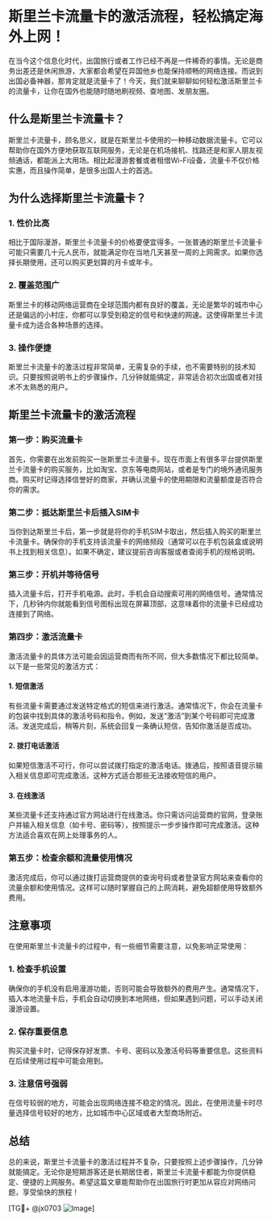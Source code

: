 # 斯里兰卡流量卡的激活流程，轻松搞定海外上网！

在当今这个信息化时代，出国旅行或者工作已经不再是一件稀奇的事情。无论是商务出差还是休闲旅游，大家都会希望在异国他乡也能保持顺畅的网络连接。而说到出国必备神器，那肯定就是流量卡了！今天，我们就来聊聊如何轻松激活斯里兰卡的流量卡，让你在国外也能随时随地刷视频、查地图、发朋友圈。

## 什么是斯里兰卡流量卡？

斯里兰卡流量卡，顾名思义，就是在斯里兰卡使用的一种移动数据流量卡。它可以帮助你在国外方便地获取互联网服务，无论是在机场接机、找路还是和家人朋友视频通话，都能派上大用场。相比起漫游套餐或者租借Wi-Fi设备，流量卡不仅价格实惠，而且操作简单，是很多出国人士的首选。

## 为什么选择斯里兰卡流量卡？

### 1. **性价比高**
   相比于国际漫游，斯里兰卡流量卡的价格要便宜得多。一张普通的斯里兰卡流量卡可能只需要几十元人民币，就能满足你在当地几天甚至一周的上网需求。如果你选择长期使用，还可以购买更划算的月卡或年卡。

### 2. **覆盖范围广**
   斯里兰卡的移动网络运营商在全球范围内都有良好的覆盖，无论是繁华的城市中心还是偏远的小村庄，你都可以享受到稳定的信号和快速的网速。这使得斯里兰卡流量卡成为适合各种场景的选择。

### 3. **操作便捷**
   斯里兰卡流量卡的激活过程非常简单，无需复杂的手续，也不需要特别的技术知识。只要按照说明书上的步骤操作，几分钟就能搞定，非常适合初次出国或者对技术不太熟悉的用户。

## 斯里兰卡流量卡的激活流程

### 第一步：购买流量卡
首先，你需要在出发前购买一张斯里兰卡流量卡。现在市面上有很多平台提供斯里兰卡流量卡的购买服务，比如淘宝、京东等电商网站，或者是专门的境外通讯服务商。购买时记得选择信誉好的商家，并确认流量卡的使用期限和流量额度是否符合你的需求。

### 第二步：抵达斯里兰卡后插入SIM卡
当你到达斯里兰卡后，第一步就是将你的手机SIM卡取出，然后插入购买的斯里兰卡流量卡。确保你的手机支持该流量卡的网络频段（通常可以在手机包装盒或说明书上找到相关信息）。如果不确定，建议提前咨询客服或者查阅手机的规格说明。

### 第三步：开机并等待信号
插入流量卡后，打开手机电源。此时，手机会自动搜索可用的网络信号。通常情况下，几秒钟内你就能看到信号图标出现在屏幕顶部，这意味着你的流量卡已经成功连接到了网络。

### 第四步：激活流量卡
激活流量卡的具体方法可能会因运营商而有所不同，但大多数情况下都比较简单。以下是一些常见的激活方式：

#### 1. **短信激活**
   有些流量卡需要通过发送特定格式的短信来进行激活。通常情况下，你会在流量卡的包装中找到具体的激活号码和指令。例如，发送“激活”到某个号码即可完成激活。发送完成后，稍等片刻，系统会回复一条确认短信，告知你激活是否成功。

#### 2. **拨打电话激活**
   如果短信激活不可行，你可以尝试拨打指定的激活电话。拨通后，按照语音提示输入相关信息即可完成激活。这种方式适合那些无法接收短信的用户。

#### 3. **在线激活**
   某些流量卡还支持通过官方网站进行在线激活。你只需访问运营商的官网，登录账户并输入相关信息（如卡号、密码等），按照提示一步步操作即可完成激活。这种方法适合喜欢在网上处理事务的人。

### 第五步：检查余额和流量使用情况
激活完成后，你可以通过拨打运营商提供的查询号码或者登录官方网站来查看你的流量余额和使用情况。这样可以随时掌握自己的上网消耗，避免超额使用导致额外费用。

## 注意事项

在使用斯里兰卡流量卡的过程中，有一些细节需要注意，以免影响正常使用：

### 1. **检查手机设置**
   确保你的手机没有启用漫游功能，否则可能会导致额外的费用产生。通常情况下，插入本地流量卡后，手机会自动切换到本地网络，但如果遇到问题，可以手动关闭漫游设置。

### 2. **保存重要信息**
   购买流量卡时，记得保存好发票、卡号、密码以及激活号码等重要信息。这些资料在后续使用过程中可能会用到。

### 3. **注意信号强弱**
   在信号较弱的地方，可能会出现网络连接不稳定的情况。因此，在使用流量卡时尽量选择信号较好的地方，比如城市中心区域或者大型商场附近。

## 总结

总的来说，斯里兰卡流量卡的激活过程并不复杂，只要按照上述步骤操作，几分钟就能搞定。无论你是短期游客还是长期居住者，斯里兰卡流量卡都能为你提供稳定、便捷的上网服务。希望这篇文章能帮助你在出国旅行时更加从容应对网络问题，享受愉快的旅程！

[TG💪+ @jx0703 ![Image](https://github.com/user-attachments/assets/dbca1d08-cadb-493c-b0ec-ad6f7a83f270)]